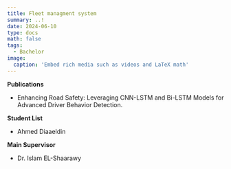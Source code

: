 ```yaml
---
title: Fleet managment system
summary: ..!
date: 2024-06-10
type: docs
math: false
tags:
  - Bachelor
image:
  caption: 'Embed rich media such as videos and LaTeX math'
---
```


<!-- Project Description -->

**Publications**
- Enhancing Road Safety: Leveraging CNN-LSTM and Bi-LSTM Models for Advanced Driver Behavior Detection.

**Student List**
- Ahmed Diaaeldin

**Main Supervisor**
- Dr. Islam EL-Shaarawy
